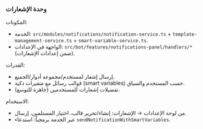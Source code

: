 ### وحدة الإشعارات

المكونات:
- الخدمة: `src/modules/notifications/notification-service.ts` + `template-management-service.ts` + `smart-variable-service.ts`.
- الواجهة في الإعدادات: `src/bot/features/notifications-panel/handlers/*` (ضمن إعدادات الإشعارات).

القدرات:
- إرسال إشعار لمستخدم/مجموعة أدوار/الجميع.
- قوالب رسائل مع متغيرات ذكية (smart variables) حسب المستخدم والسياق.
- تفضيلات إشعارات للمستخدمين (جاهزة للتوسع).

الاستخدام:
- من لوحة الإعدادات → الإشعارات: إنشاء/تحرير قالب، اختيار المستلمين، إرسال.
- عبر الخدمة برمجياً: استدعاء `sendNotificationWithSmartVariables`.
